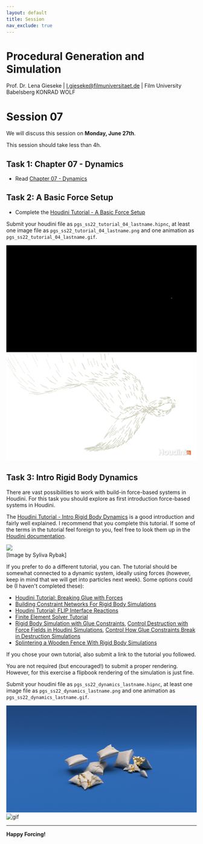 ```yaml
---
layout: default
title: Session
nav_exclude: true
---
```


# Procedural Generation and Simulation

Prof. Dr. Lena Gieseke \| l.gieseke@filmuniversitaet.de \| Film University Babelsberg KONRAD WOLF

# Session 07

We will discuss this session on **Monday, June 27th**.   

This session should take less than 4h.

## Task 1: Chapter 07 - Dynamics

* Read [Chapter 07 - Dynamics](../../02_scripts/pgs_ss22_07_dynamics_script.md)

## Task 2: A Basic Force Setup

* Complete the [Houdini Tutorial - A Basic Force Setup](pgs_ss22_tutorial_04_dynamics.md)

Submit your houdini file as `pgs_ss22_tutorial_04_lastname.hipnc`, at least one image file as `pgs_ss22_tutorial_04_lastname.png` and one animation as `pgs_ss22_tutorial_04_lastname.gif`.

![strange_attractors_gif](./imgs/pgs_ss22_tutorial_04_ho.gif)
![strange_attractors_png](./imgs/pgs_ss22_tutorial_04_ho.png)

## Task 3: Intro Rigid Body Dynamics

There are vast possibilities to work with build-in force-based systems in Houdini. For this task you should explore as first introduction force-based systems in Houdini.  

The [Houdini Tutorial - Intro Rigid Body Dynamics](https://www.youtube.com/watch?v=I7Yxue9XAiQ) is a good introduction and fairly well explained. I recommend that you complete this tutorial. If some of the terms in the tutorial feel foreign to you, feel free to look them up in the [Houdini documentation](https://www.sidefx.com/docs/houdini/index.html). 

![](img/pgs_ss21_dynamics_rybak.gif)  
[Image by Syliva Rybak]
  
If you prefer to do a different tutorial, you can. The tutorial should be somewhat connected to a dynamic system, ideally using forces (however, keep in mind that we will get into particles next week). Some options could be (I haven't completed these):

* [Houdini Tutorial: Breaking Glue with Forces](https://diffusefx.com/2020/07/23/tutorial-breaking-glue-with-fields/)
* [Building Constraint Networks For Rigid Body Simulations](https://vimeo.com/270764227)
* [Houdini Tutorial: FLIP Interface Reactions](https://www.youtube.com/watch?v=VbpnGHacARo)
* [Finite Element Solver Tutorial](https://diffusefx.com/2020/05/05/fem-tutorial/)
* [Rigid Body Simulation with Glue Constraints](https://www.youtube.com/watch?v=pjRlqjmoEOg&t=0s), [Control Destruction with Force Fields in Houdini Simulations](https://www.youtube.com/watch?v=PH-GnpAaLhI&t=0s), [Control How Glue Constraints Break in Destruction Simulations](https://www.youtube.com/watch?v=5S7AxS7Xjq4&t=0s)
* [Splintering a Wooden Fence With Rigid Body Simulations](https://www.youtube.com/watch?v=zyDeW7EiDsg)

If you chose your own tutorial, also submit a link to the tutorial you followed.  

You are not required (but encouraged!) to submit a proper rendering. However, for this exercise a flipbook rendering of the simulation is just fine.

Submit your houdini file as `pgs_ss22_dynamics_lastname.hipnc`, at least one image file as `pgs_ss22_dynamics_lastname.png` and one animation as `pgs_ss22_dynamics_lastname.gif`.

![thumb](./imgs/pgs_ss22_dynamics_ho.png)
![gif](./imgs/pgs_ss22_dynamics_ho.gif)

---

**Happy Forcing!**
